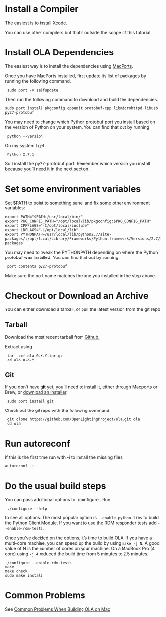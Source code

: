 Install a Compiler
==================

The easiest is to install [Xcode.](https://developer.apple.com/xcode/)

You can use other compilers but that’s outside the scope of this
tutorial.

Install OLA Dependencies
========================

The easiest way is to install the dependencies using
[MacPorts](https://www.macports.org/).

Once you have MacPorts installed, first update its list of packages by
running the following command.

     sudo port -v selfupdate

Then run the following command to download and build the dependencies.

    sudo port install pkgconfig cppunit protobuf-cpp libmicrohttpd libusb py27-protobuf

You may need to change which Python protobuf port you install based on
the version of Python on your system. You can find that out by running

     python --version

On my system I get

     Python 2.7.1

So I install the py27-protobuf port. Remember which version you install
because you’ll need it in the next section.

Set some environment variables
==============================

Set $PATH to point to something sane, and fix some other environment
variables:

    export PATH="$PATH:/usr/local/bin/"
    export PKG_CONFIG_PATH="/opt/local/lib/pkgconfig:$PKG_CONFIG_PATH"
    export CPPFLAGS="-I/opt/local/include"
    export LDFLAGS="-L/opt/local/lib"
    export PYTHONPATH=/usr/local/lib/python2.7/site-packages/:/opt/local/Library/Frameworks/Python.framework/Versions/2.7/lib/python2.7/site-packages

You may need to tweak the PYTHONPATH depending on where the Python
protobuf was installed. You can find that out by running:

     port contents py27-protobuf

Make sure the port name matches the one you installed in the step above.

Checkout or Download an Archive
===============================

You can either download a tarball, or pull the latest version from the
git repo

Tarball
-----------

Download the most recent tarball from
[Github.](https://github.com/OpenLightingProject/ola/releases/latest)

Extract using

     tar -zxf ola-0.X.Y.tar.gz
     cd ola-0.X.Y

Git
---

If you don’t have **git** yet, you’ll need to install it, either through
Macports or Brew, or [download an
installer](https://git-scm.com/downloads).

     sudo port install git

Check out the git repo with the following command:

     git clone https://github.com/OpenLightingProject/ola.git ola
     cd ola

Run autoreconf
==============

If this is the first time run with -i to install the missing files

    autoreconf -i

Do the usual build steps
========================

You can pass additional options to ./configure . Run

     ./configure --help

to see all options. The most popular option is `--enable-python-libs` to
build the Python Client Module. If you want to use the RDM responder
tests add `--enable-rdm-tests`.

Once you’ve decided on the options, it’s time to build OLA. If you have
a multi-core machine, you can speed up the build by using `make -j N`. A
good value of N is the number of cores on your machine. On a MacBook Pro
(4 core) using `-j 4` reduced the build time from 5 minutes to 2.5
minutes.

    ./configure --enable-rdm-tests
    make
    make check
    sudo make install

Common Problems
===============

See [Common Problems When Building OLA on Mac](https://wiki.openlighting.org/index.php/Common_Problems_When_Building_OLA_on_Mac "Common Problems When Building OLA on Mac")
